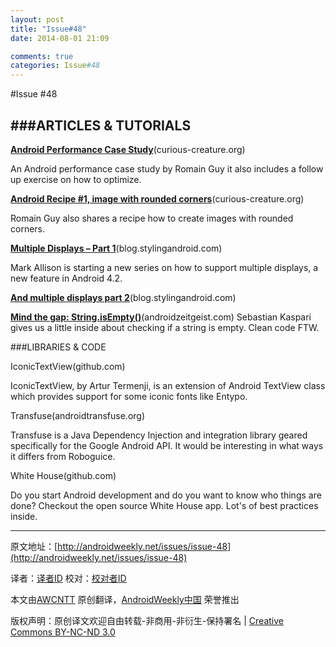 ```yaml
---
layout: post
title: "Issue#48"
date: 2014-08-01 21:09

comments: true
categories: Issue#48
---
```


#Issue #48

###ARTICLES & TUTORIALS
---

[**Android Performance Case Study**](http://www.curious-creature.org/2012/12/01/android-performance-case-study/)(curious-creature.org)

An Android performance case study by Romain Guy it also includes a follow up exercise on how to optimize.

 
[**Android Recipe #1, image with rounded corners**](http://www.curious-creature.org/2012/12/11/android-recipe-1-image-with-rounded-corners/)(curious-creature.org)

Romain Guy also shares a recipe how to create images with rounded corners.

[**Multiple Displays – Part 1**](http://blog.stylingandroid.com/archives/1394)(blog.stylingandroid.com)

Mark Allison is starting a new series on how to support multiple displays, a new feature in Android 4.2.

[**And multiple displays part 2**](http://blog.stylingandroid.com/archives/1413)(blog.stylingandroid.com)

[**Mind the gap: String.isEmpty()**](http://www.androidzeitgeist.com/2012/12/string-is-empty.html)(androidzeitgeist.com)
Sebastian Kaspari gives us a little inside about checking if a string is empty. Clean code FTW.

###LIBRARIES & CODE

IconicTextView(github.com)

IconicTextView, by Artur Termenji, is an extension of Android TextView class which provides support for some iconic fonts like Entypo.

Transfuse(androidtransfuse.org)

Transfuse is a Java Dependency Injection and integration library geared specifically for the Google Android API. It would be interesting in what ways it differs from Roboguice.

White House(github.com)

Do you start Android development and do you want to know who things are done? Checkout the open source White House app. Lot's of best practices inside.

---


原文地址：[http://androidweekly.net/issues/issue-48](http://androidweekly.net/issues/issue-48)

译者：[译者ID](https://github.com/译者ID) 校对：[校对者ID](https://github.com/校对者ID)

本文由[AWCNTT](https://github.com/AWCNTT) 原创翻译，[AndroidWeekly中国](http://www.androidweekly.cn/) 荣誉推出

版权声明：原创译文欢迎自由转载-非商用-非衍生-保持署名 | [Creative Commons BY-NC-ND 3.0](http://creativecommons.org/licenses/by-nc-nd/3.0/deed.zh)